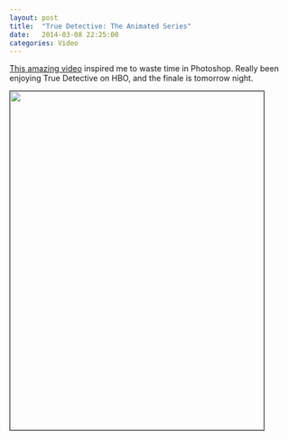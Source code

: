```yaml
---
layout: post
title:  "True Detective: The Animated Series"
date:   2014-03-08 22:25:00
categories: Video
---
```


[This amazing video][dorkly] inspired me to waste time in Photoshop.  Really been enjoying True Detective on HBO, and the finale is tomorrow night. 

<img src="{{ site.url }}/assets/SamMax.png" border=1 height="600" width="450">

[dorkly]:http://www.dorkly.com/video/59754/freelance-detective